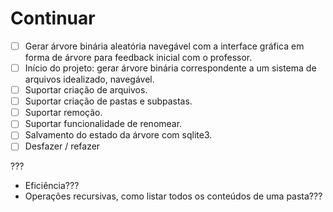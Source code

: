 # Continuar

- [ ] Gerar árvore binária aleatória navegável com a interface gráfica em forma de árvore para feedback inicial com o professor.
- [ ] Início do projeto: gerar árvore binária correspondente a um sistema de arquivos idealizado, navegável.
- [ ] Suportar criação de arquivos.
- [ ] Suportar criação de pastas e subpastas.
- [ ] Suportar remoção.
- [ ] Suportar funcionalidade de renomear.
- [ ] Salvamento do estado da árvore com sqlite3.
- [ ] Desfazer / refazer

???

- Eficiência???
- Operações recursivas, como listar todos os conteúdos de uma pasta???
